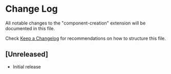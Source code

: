 # Change Log

All notable changes to the "component-creation" extension will be documented in this file.

Check [Keep a Changelog](http://keepachangelog.com/) for recommendations on how to structure this file.

## [Unreleased]

- Initial release